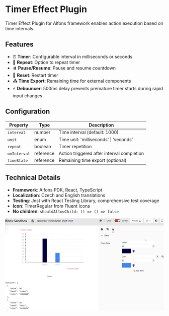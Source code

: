 # Timer Effect Plugin

Timer Effect Plugin for Alfons framework enables action execution based on time intervals.

## Features

- ⏰ **Timer**: Configurable interval in milliseconds or seconds
- 🔄 **Repeat**: Option to repeat timer
- ⏸️ **Pause/Resume**: Pause and resume countdown
- 🔄 **Reset**: Restart timer
- 📤 **Time Export**: Remaining time for external components
- ⚡ **Debouncer**: 500ms delay prevents premature timer starts during rapid input changes

## Configuration

| Property | Type | Description |
|----------|------|-------------|
| `interval` | number | Time interval (default: 1000) |
| `unit` | enum | Time unit: 'milliseconds' \| 'seconds' |
| `repeat` | boolean | Timer repetition |
| `onInterval` | reference | Action triggered after interval completion |
| `timeState` | reference | Remaining time export (optional) |

## Technical Details

- **Framework**: Alfons PDK, React, TypeScript
- **Localization**: Czech and English translations
- **Testing**: Jest with React Testing Library, comprehensive test coverage
- **Icon**: TimerRegular from Fluent Icons
- **No children**: `shouldAllowChild: () => () => false`

![Timer Effect Plugin](./img.png)